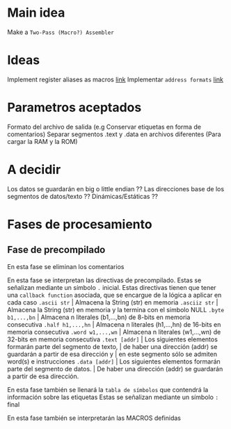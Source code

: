 # Main idea
Make a `Two-Pass (Macro?) Assembler`

# Ideas
Implement register aliases as macros [link](https://codebrowser.dev/glibc/glibc/sysdeps/mips/sys/regdef.h.html)
Implementar `address formats` [link](https://www.cs.unibo.it/~solmi/teaching/arch_2002-2003/AssemblyLanguageProgDoc.pdf#page=26)

# Parametros aceptados
Formato del archivo de salida (e.g Conservar etiquetas en forma de comentarios)
Separar segmentos .text y .data en archivos diferentes (Para cargar la RAM y la ROM)


# A decidir
Los datos se guardarán en big o little endian ??
Las direcciones base de los segmentos de datos/texto ?? Dinámicas/Estáticas ??

# Fases de procesamiento
## Fase de precompilado
En esta fase se eliminan los comentarios

En esta fase se interpretan las directivas de precompilado. Estas se señalizan mediante un símbolo `.` inicial.
Estas directivas tienen que tener una `callback function` asociada, que se encargue de la lógica a aplicar en cada caso
`.ascii str`      | Almacena la String (str) en memoria
`.asciiz str`     | Almacena la String (str) en memoria y la termina con el simbolo NULL
`.byte b1,...,bn` | Almacena n literales (b1,...,bn) de 8-bits  en memoria consecutiva
`.half h1,...,hn` | Almacena n literales (h1,...,hn) de 16-bits en memoria consecutiva
`.word w1,...,wn` | Almacena n literales (w1,...,wn) de 32-bits en memoria consecutiva
`.text [addr]`    | Los siguientes elementos formarán parte del segmento de texto,
                  | de haber una dirección (addr) se guardarán a partir de esa dirección y
                  | en este segmento sólo se admiten word(s) e instrucciones
`.data [addr]`    | Los siguientes elementos formarán parte del segmento de datos.
                  | De haber una dirección (addr) se guardarán a partir de esa dirección.

En esta fase también se llenará la `tabla de símbolos` que contendrá la información sobre las etiquetas
Estas se señalizan mediante un símbolo `:` final

En esta fase también se interpretarán las MACROS definidas




